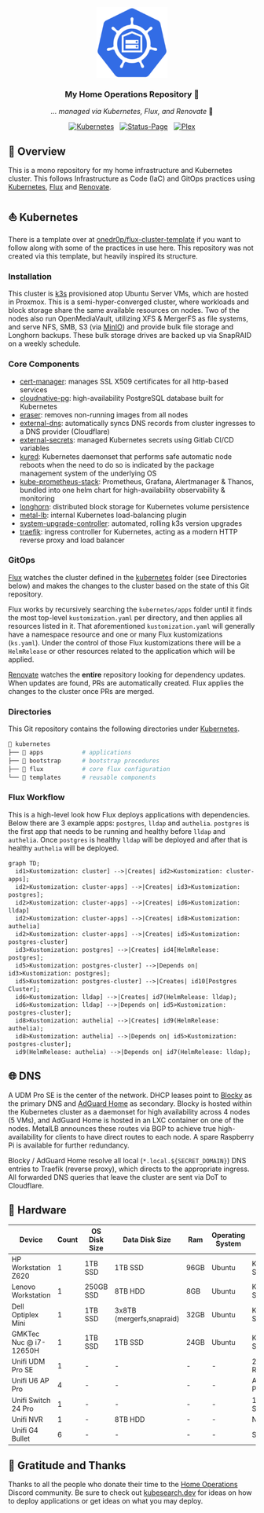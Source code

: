 
<div align="center">

<img src="https://raw.githubusercontent.com/vember31/home-ops/main/home-ops%20logo.png" align="center" width="144px" height="144px"/>

### My Home Operations Repository :house_with_garden:

_... managed via Kubernetes, Flux, and Renovate_ 🤖

</div>

<div align="center">

[![Kubernetes](https://img.shields.io/badge/dynamic/yaml?url=https%3A%2F%2Fraw.githubusercontent.com%2Fvember31%2Fhome-ops%2Fmain%2Fkubernetes%2Fapps%2Finfrastructure%2Fsystem-upgrade-controller%2Fplans%2Fserver.yaml&query=spec.version&style=for-the-badge&logo=kubernetes&logoColor=white&label=%20)](https://k3s.io/)&nbsp;&nbsp;
[![Status-Page](https://img.shields.io/endpoint?url=https%3A%2F%2Fstatus.vember31.xyz%2Fapi%2Fv1%2Fendpoints%2Fexternal_status%2Fhealth%2Fbadge.shields&style=for-the-badge&logo=statuspage&logoColor=white&label=Status%20Page)](https://status.vember31.xyz/endpoints/external_status)&nbsp;&nbsp;
[![Plex](https://img.shields.io/endpoint?url=https%3A%2F%2Fstatus.vember31.xyz%2Fapi%2Fv1%2Fendpoints%2Finternal_plex%2Fhealth%2Fbadge.shields&style=for-the-badge&logo=plex&logoColor=white&label=Plex)](https://status.vember31.xyz/endpoints/internal_plex)


</div>

## 📖 Overview

This is a mono repository for my home infrastructure and Kubernetes cluster. This follows Infrastructure as Code (IaC) and GitOps practices using [Kubernetes](https://kubernetes.io/), [Flux](https://github.com/fluxcd/flux2) and [Renovate](https://github.com/renovatebot/renovate).

## ⛵ Kubernetes

There is a template over at [onedr0p/flux-cluster-template](https://github.com/onedr0p/flux-cluster-template) if you want to follow along with some of the practices in use here. This repository was not created via this template, but heavily inspired its structure.

### Installation

This cluster is [k3s](https://k3s.io/) provisioned atop Ubuntu Server VMs, which are hosted in Proxmox. This is a semi-hyper-converged cluster, where workloads and block storage share the same available resources on nodes.  Two of the nodes also run OpenMediaVault, utilizing XFS & MergerFS as file systems, and serve NFS, SMB, S3 (via [MinIO](https://min.io)) and provide bulk file storage and Longhorn backups. These bulk storage drives are backed up via SnapRAID on a weekly schedule.

### Core Components

- [cert-manager](https://cert-manager.io/docs/): manages SSL X509 certificates for all http-based services
- [cloudnative-pg](https://cloudnative-pg.io): high-availability PostgreSQL database built for Kubernetes
- [eraser](https://github.com/eraser-dev/eraser): removes non-running images from all nodes
- [external-dns](https://github.com/kubernetes-sigs/external-dns): automatically syncs DNS records from cluster ingresses to a DNS provider (Cloudflare)
- [external-secrets](https://github.com/external-secrets/external-secrets/): managed Kubernetes secrets using Gitlab CI/CD variables
- [kured](https://github.com/kubereboot/kured): Kubernetes daemonset that performs safe automatic node reboots when the need to do so is indicated by the package management system of the underlying OS
- [kube-prometheus-stack](https://github.com/prometheus-operator/kube-prometheus): Prometheus, Grafana, Alertmanager & Thanos, bundled into one helm chart for high-availability observability & monitoring
- [longhorn](https://github.com/longhorn/longhorn): distributed block storage for Kubernetes volume persistence
- [metal-lb](https://github.com/metallb/metallb): internal Kubernetes load-balancing plugin
- [system-upgrade-controller](https://github.com/rancher/system-upgrade-controller): automated, rolling k3s version upgrades
- [traefik](https://github.com/traefik/traefik): ingress controller for Kubernetes, acting as a modern HTTP reverse proxy and load balancer

### GitOps

[Flux](https://github.com/fluxcd/flux2) watches the cluster defined in the [kubernetes](./kubernetes/) folder (see Directories below) and makes the changes to the cluster based on the state of this Git repository.

Flux works by recursively searching the `kubernetes/apps` folder until it finds the most top-level `kustomization.yaml` per directory, and then applies all resources listed in it. That aforementioned `kustomization.yaml` will generally have a namespace resource and one or many Flux kustomizations (`ks.yaml`). Under the control of those Flux kustomizations there will be a `HelmRelease` or other resources related to the application which will be applied.

[Renovate](https://github.com/renovatebot/renovate) watches the **entire** repository looking for dependency updates. When updates are found, PRs are automatically created. Flux applies the changes to the cluster once PRs are merged.

### Directories

This Git repository contains the following directories under [Kubernetes](./kubernetes/).

```sh
📁 kubernetes
├── 📁 apps           # applications
├── 📁 bootstrap      # bootstrap procedures
├── 📁 flux           # core flux configuration
└── 📁 templates      # reusable components
```

### Flux Workflow

This is a high-level look how Flux deploys applications with dependencies. Below there are 3 example apps: `postgres`, `lldap` and `authelia`. `postgres` is the first app that needs to be running and healthy before `lldap` and `authelia`. Once `postgres` is healthy `lldap` will be deployed and after that is healthy `authelia` will be deployed.

```mermaid
graph TD;
  id1>Kustomization: cluster] -->|Creates| id2>Kustomization: cluster-apps];
  id2>Kustomization: cluster-apps] -->|Creates| id3>Kustomization: postgres];
  id2>Kustomization: cluster-apps] -->|Creates| id6>Kustomization: lldap]
  id2>Kustomization: cluster-apps] -->|Creates| id8>Kustomization: authelia]
  id2>Kustomization: cluster-apps] -->|Creates| id5>Kustomization: postgres-cluster]
  id3>Kustomization: postgres] -->|Creates| id4[HelmRelease: postgres];
  id5>Kustomization: postgres-cluster] -->|Depends on| id3>Kustomization: postgres];
  id5>Kustomization: postgres-cluster] -->|Creates| id10[Postgres Cluster];
  id6>Kustomization: lldap] -->|Creates| id7(HelmRelease: lldap);
  id6>Kustomization: lldap] -->|Depends on| id5>Kustomization: postgres-cluster];
  id8>Kustomization: authelia] -->|Creates| id9(HelmRelease: authelia);
  id8>Kustomization: authelia] -->|Depends on| id5>Kustomization: postgres-cluster];
  id9(HelmRelease: authelia) -->|Depends on| id7(HelmRelease: lldap);
```

## 🌐 DNS

A UDM Pro SE is the center of the network. DHCP leases point to [Blocky](https://github.com/0xERR0R/blocky) as the primary DNS and [AdGuard Home](https://github.com/AdguardTeam/AdGuardHome) as secondary. Blocky is hosted within the Kubernetes cluster as a daemonset for high availability across 4 nodes (5 VMs), and AdGuard Home is hosted in an LXC container on one of the nodes. MetalLB announces these routes via BGP to achieve true high-availability for clients to have direct routes to each node. A spare Raspberry Pi is available for further redundancy.

Blocky / AdGuard Home resolve all local (`*.local.${SECRET_DOMAIN}`) DNS entries to Traefik (reverse proxy), which directs to the appropriate ingress. All forwarded DNS queries that leave the cluster are sent via DoT to Cloudflare.


## 🔧 Hardware


| Device                      | Count | OS Disk Size | Data Disk Size              | Ram  | Operating System | Purpose             |
|-----------------------------|-------|--------------|-----------------------------|------|------------------|---------------------|
| HP Workstation Z620         | 1     | 1TB SSD      | 1TB SSD                     | 96GB | Ubuntu           | Kubernetes Server   |
| Lenovo Workstation          | 1     | 250GB SSD    | 8TB HDD                     | 8GB  | Ubuntu           | Kubernetes Server   |
| Dell Optiplex Mini          | 1     | 1TB SSD      | 3x8TB  (mergerfs,snapraid)  | 32GB | Ubuntu           | Kubernetes Server   |
| GMKTec Nuc @ i7-12650H      | 1     | 1TB SSD      | 1TB SSD                     | 24GB | Ubuntu           | Kubernetes Server   | 
| Unifi UDM Pro SE            | 1     | -            | -                           | -    | -                | 2.5Gb PoE Router    |
| Unifi U6 AP Pro             | 4     | -            | -                           | -    | -                | Access Points       |
| Unifi Switch 24 Pro         | 1     | -            | -                           | -    | -                | 1Gb PoE Switch      |
| Unifi NVR                   | 1     | -            | 8TB HDD                     | -    | -                | NVR                 |
| Unifi G4 Bullet             | 6     | -            | -                           | -    | -                | Security            |



## 🤝 Gratitude and Thanks

Thanks to all the people who donate their time to the [Home Operations](https://discord.gg/home-operations) Discord community. Be sure to check out [kubesearch.dev](https://kubesearch.dev/) for ideas on how to deploy applications or get ideas on what you may deploy.

